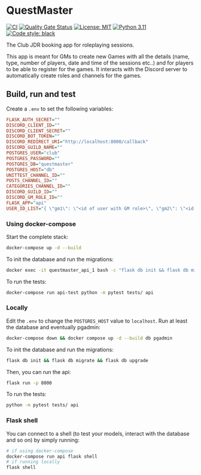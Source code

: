 # QuestMaster

[![CI](https://github.com/Club-JDR/questmaster/actions/workflows/ci.yml/badge.svg?branch=main)](https://github.com/Club-JDR/questmaster/actions/workflows/ci.yml)
[![Quality Gate Status](https://sonarcloud.io/api/project_badges/measure?project=Club-JDR_questmaster&metric=alert_status)](https://sonarcloud.io/dashboard?id=Club-JDR_questmaster)
[![License: MIT](https://img.shields.io/badge/License-MIT-yellow.svg)](https://opensource.org/licenses/MIT)
[![Python 3.11](https://img.shields.io/badge/python-3.11-blue.svg)](https://www.python.org/downloads/)
[![Code style: black](https://img.shields.io/badge/code%20style-black-000000.svg)](https://github.com/ambv/black)

The Club JDR booking app for roleplaying sessions.

This app is meant for GMs to create new Games with all the details (name, type, number of players, date and time of the sessions etc..) and for players to be able to register for the games. It interacts with the Discord server to automatically create roles and channels for the games.

## Build, run and test

Create a `.env` to set the following variables:

```ini
FLASK_AUTH_SECRET=""
DISCORD_CLIENT_ID=""
DISCORD_CLIENT_SECRET=""
DISCORD_BOT_TOKEN=""
DISCORD_REDIRECT_URI="http://localhost:8000/callback"
DISCORD_GUILD_NAME=""
POSTGRES_USER="club"
POSTGRES_PASSWORD=""
POSTGRES_DB="questmaster"
POSTGRES_HOST="db"
UNITTEST_CHANNEL_ID=""
POSTS_CHANNEL_ID=""
CATEGORIES_CHANNEL_ID=""
DISCORD_GUILD_ID=""
DISCORD_GM_ROLE_ID=""
FLASK_APP="api"
USER_ID_LIST="{ \"gm1\": \"<id of user with GM role>\", \"gm2\": \"<id of other user with GM role>\", \"notgm\": \"<id of user without GM role>\", \"admin\": \"<id of user with Admin role>\"}"
```

### Using docker-compose

Start the complete stack:

```sh
docker-compose up -d --build
```

To init the database and run the migrations:

```sh
docker exec -it questmaster_api_1 bash -c "flask db init && flask db migrate && flask db upgrade"
```

To run the tests:

```sh
docker-compose run api-test python -m pytest tests/ api
```

### Locally

Edit the `.env` to change the `POSTGRES_HOST` value to `localhost`.
Run at least the database and eventually pgadmin:

```sh
docker-compose down && docker compose up -d --build db pgadmin
```

To init the database and run the migrations:

```sh
flask db init && flask db migrate && flask db upgrade
```

Then, you can run the api:

```sh
flask run -p 8000
```

To run the tests:

```sh
python -m pytest tests/ api
```

### Flask shell

You can connect to a shell (to test your models, interact with the database and so on) by simply running:

```sh
# if using docker-compose
docker-compose run api flask shell
# if running locally
flask shell
```
